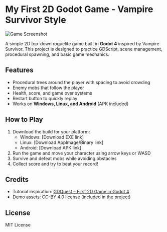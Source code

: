 # My First 2D Godot Game - Vampire Survivor Style

![Game Screenshot](screenshot.png)  <!-- Add a screenshot of your game here -->

A simple 2D top-down roguelite game built in **Godot 4** inspired by Vampire Survivor. This project is designed to practice GDScript, scene management, procedural spawning, and basic game mechanics.

## Features
- Procedural trees around the player with spacing to avoid crowding
- Enemy mobs that follow the player
- Health, score, and game over systems
- Restart button to quickly replay
- Works on **Windows, Linux, and Android** (APK included)

## How to Play
1. Download the build for your platform:
   - Windows: [Download EXE link]
   - Linux: [Download AppImage/Binary link]
   - Android: [Download APK link]
2. Run the game and move your character using arrow keys or WASD
3. Survive and defeat mobs while avoiding obstacles
4. Collect score and try to beat your record!

## Credits
- Tutorial inspiration: [GDQuest – First 2D Game in Godot 4](https://www.gdquest.com/library/first_2d_game_godot4_vampire_survivor/#bonus)
- Demo assets: CC-BY 4.0 license (included in the project)

## License
MIT License
